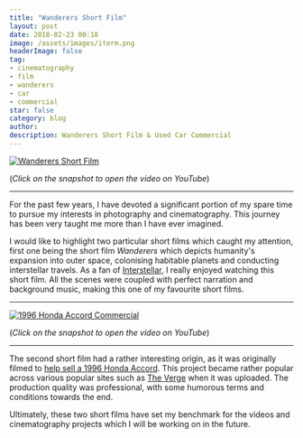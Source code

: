 ```yaml
---
title: "Wanderers Short Film"
layout: post
date: 2018-02-23 00:18
image: /assets/images/iterm.png
headerImage: false
tag:
- cinematography
- film
- wanderers
- car
- commercial
star: false
category: blog
author:
description: Wanderers Short Film & Used Car Commercial
---
```


[![Wanderers Short Film](https://img.youtube.com/vi/YH3c1QZzRK4/0.jpg)](https://www.youtube.com/watch?v=YH3c1QZzRK4)

(*Click on the snapshot to open the video on YouTube*)

---

For the past few years, I have devoted a significant portion of my spare time to pursue my interests in photography and cinematography. This journey has been very taught me more than I have ever imagined.

I would like to highlight two particular short films which caught my attention, first one being the short film *Wanderers* which depicts humanity's expansion into outer space, colonising habitable planets and conducting interstellar travels. As a fan of [Interstellar](http://www.imdb.com/title/tt0816692/), I really enjoyed watching this short film. All the scenes were coupled with perfect narration and background music, making this one of my favourite short films.

---

[![1996 Honda Accord Commercial](https://img.youtube.com/vi/4KlNeiY4Rf4/0.jpg)](https://www.youtube.com/watch?v=4KlNeiY4Rf4)

(*Click on the snapshot to open the video on YouTube*)

---

The second short film had a rather interesting origin, as it was originally filmed to [help sell a 1996 Honda Accord](https://www.reddit.com/r/videos/comments/7ae860/my_girlfriend_needs_to_sell_her_car_to_help_her_i/). This project became rather popular across various popular sites such as [The Verge](https://www.theverge.com/2017/11/4/16607220/honda-accord-luxury-is-a-state-of-mind-car-commercial-watch) when it was uploaded. The production quality was professional, with some humorous terms and conditions towards the end.

Ultimately, these two short films have set my benchmark for the videos and cinematography projects which I will be working on in the future.
